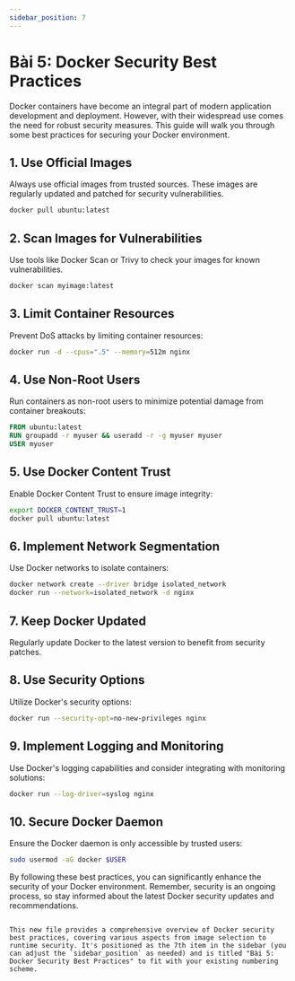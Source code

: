 ```yaml
---
sidebar_position: 7
---
```


# Bài 5: Docker Security Best Practices

Docker containers have become an integral part of modern application development and deployment. However, with their widespread use comes the need for robust security measures. This guide will walk you through some best practices for securing your Docker environment.

## 1. Use Official Images

Always use official images from trusted sources. These images are regularly updated and patched for security vulnerabilities.

```bash
docker pull ubuntu:latest
```

## 2. Scan Images for Vulnerabilities

Use tools like Docker Scan or Trivy to check your images for known vulnerabilities.

```bash
docker scan myimage:latest
```

## 3. Limit Container Resources

Prevent DoS attacks by limiting container resources:

```bash
docker run -d --cpus=".5" --memory=512m nginx
```

## 4. Use Non-Root Users

Run containers as non-root users to minimize potential damage from container breakouts:

```dockerfile
FROM ubuntu:latest
RUN groupadd -r myuser && useradd -r -g myuser myuser
USER myuser
```

## 5. Use Docker Content Trust

Enable Docker Content Trust to ensure image integrity:

```bash
export DOCKER_CONTENT_TRUST=1
docker pull ubuntu:latest
```

## 6. Implement Network Segmentation

Use Docker networks to isolate containers:

```bash
docker network create --driver bridge isolated_network
docker run --network=isolated_network -d nginx
```

## 7. Keep Docker Updated

Regularly update Docker to the latest version to benefit from security patches.

## 8. Use Security Options

Utilize Docker's security options:

```bash
docker run --security-opt=no-new-privileges nginx
```

## 9. Implement Logging and Monitoring

Use Docker's logging capabilities and consider integrating with monitoring solutions:

```bash
docker run --log-driver=syslog nginx
```

## 10. Secure Docker Daemon

Ensure the Docker daemon is only accessible by trusted users:

```bash
sudo usermod -aG docker $USER
```

By following these best practices, you can significantly enhance the security of your Docker environment. Remember, security is an ongoing process, so stay informed about the latest Docker security updates and recommendations.
```

This new file provides a comprehensive overview of Docker security best practices, covering various aspects from image selection to runtime security. It's positioned as the 7th item in the sidebar (you can adjust the `sidebar_position` as needed) and is titled "Bài 5: Docker Security Best Practices" to fit with your existing numbering scheme.